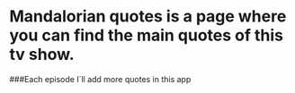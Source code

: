 

# Mandalorian quotes is a page where you can find the main quotes of this tv show.

###Each episode I´ll add more quotes in this app



